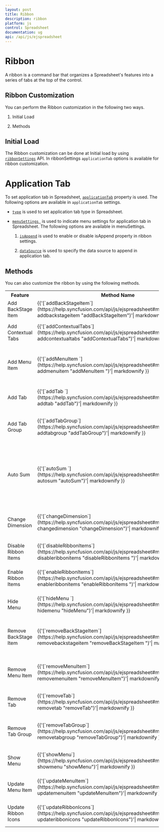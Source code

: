 ```yaml
---
layout: post
title: Ribbon
description: ribbon
platform: js
control: Spreadsheet
documentation: ug
api: /api/js/ejspreadsheet
---
```


# Ribbon

A ribbon is a command bar that organizes a Spreadsheet's features into a series of tabs at the top of the control.

## Ribbon Customization

You can perform the Ribbon customization in the following two ways.

1) Initial Load

2) Methods


## Initial Load

The Ribbon customization can be done at Initial load by using [`ribbonSettings`](https://help.syncfusion.com/api/js/ejspreadsheet#members:ribbonsettings "ribbonSettings") API. In ribbonSettings `applicationTab` options is available for ribbon customization.


# Application Tab

To set application tab in Spreadsheet, [`applicationTab`](https://help.syncfusion.com/api/js/ejspreadsheet#members:ribbonsettings-applicationtab  "applicationTab") property is used. The following options are available in `applicationTab` settings.
   
   * [`type`](https://help.syncfusion.com/api/js/ejspreadsheet#members:ribbonsettings-applicationtab-type  "type") is used to set application tab type in Spreadsheet.
   * [`menuSettings `](https://help.syncfusion.com/api/js/ejspreadsheet#members:ribbonsettings-applicationtab-menusettings  "menuSettings ") is used to indicate menu settings for application tab in Spreadsheet. The following options are available in menuSettings.
            
        1) [`isAppend`](https://help.syncfusion.com/api/js/ejspreadsheet#members:ribbonsettings-applicationtab-menusettings-isappend  "isAppend ") is used to enable or disable isAppend property in ribbon settings.
        
        2) [`dataSource`](https://help.syncfusion.com/api/js/ejspreadsheet#members:ribbonsettings-applicationtab-menusettings-datasource  "dataSource ") is used to specify the data source to append in application tab.



## Methods

You can also customize the ribbon by using the following methods.

<table>
    <colgroup><col width="180px" /></colgroup>
    <tr><th>Feature</th><th>Method Name</th><th>Description</th></tr>
    <tr><td>Add BackStage Item</td><td>{{'[`addBackStageItem`](https://help.syncfusion.com/api/js/ejspreadsheet#methods:xlribbon-addbackstageitem  "addBackStageItem")'| markdownify }}</td><td>To add a new item in the backstage.</td></tr>
    <tr><td>Add Contextual Tabs</td><td>{{'[`addContextualTabs`](https://help.syncfusion.com/api/js/ejspreadsheet#methods:xlribbon-addcontextualtabs  "addContextualTabs")'| markdownify }}</td><td>To add the contextual tabs in the ribbon.</td></tr>
    <tr><td>Add Menu Item </td><td>{{'[`addMenuItem `](https://help.syncfusion.com/api/js/ejspreadsheet#methods:xlribbon-addmenuitem  "addMenuItem ")'| markdownify }}</td><td>To dynamically add the menu item in the file menu.</td></tr>
    <tr><td>Add Tab  </td><td>{{'[`addTab  `](https://help.syncfusion.com/api/js/ejspreadsheet#methods:xlribbon-addtab  "addTab")'| markdownify }}</td><td>To dynamically add the tab in the ribbon.</td></tr>
    <tr><td>Add Tab Group  </td><td>{{'[`addTabGroup`](https://help.syncfusion.com/api/js/ejspreadsheet#methods:xlribbon-addtabgroup  "addTabGroup")'| markdownify }}</td><td>To dynamically add the tab group in the ribbon.</td></tr>
    <tr><td>Auto Sum  </td><td>{{'[`autoSum  `](https://help.syncfusion.com/api/js/ejspreadsheet#methods:xlribbon-autosum  "autoSum")'| markdownify }}</td><td>To insert the few type (SUM, MAX, MIN, AVG, COUNT) of formulas in the selected range of cells in the Spreadsheet.</td></tr>
    <tr><td>Change Dimension</td><td>{{'[`changeDimension`](https://help.syncfusion.com/api/js/ejspreadsheet#methods:xlribbon-changedimension  "changeDimension")'| markdownify }}</td><td>To change the dimensions for chart/picture.</td></tr>
    <tr><td>Disable Ribbon Items</td><td>{{'[`disableRibbonItems`](https://help.syncfusion.com/api/js/ejspreadsheet#methods:xlribbon-disableribbonitems  "disableRibbonItems  ")'| markdownify }}</td><td>To disable ribbon items in the Spreadsheet.</td></tr>
    <tr><td>Enable Ribbon Items</td><td>{{'[`enableRibbonItems`](https://help.syncfusion.com/api/js/ejspreadsheet#methods:xlribbon-enableribbonitems  "enableRibbonItems  ")'| markdownify }}</td><td>To enable ribbon items in the Spreadsheet.</td></tr>
    <tr><td>Hide Menu</td><td>{{'[`hideMenu  `](https://help.syncfusion.com/api/js/ejspreadsheet#methods:xlribbon-hidemenu  "hideMenu")'| markdownify }}</td><td>To hide the file menu in the ribbon tab.</td></tr>
    <tr><td>Remove BackStage Item</td><td>{{'[`removeBackStageItem`](https://help.syncfusion.com/api/js/ejspreadsheet#methods:xlribbon-removebackstageitem  "removeBackStageItem  ")'| markdownify }}</td><td>To remove the item from the backstage in the Spreadsheet.</td></tr>
    <tr><td>Remove Menu Item</td><td>{{'[`removeMenuItem`](https://help.syncfusion.com/api/js/ejspreadsheet#methods:xlribbon-removemenuitem  "removeMenuItem")'| markdownify }}</td><td>To remove the menu item from file menu in Spreadsheet.</td></tr>
    <tr><td>Remove Tab</td><td>{{'[`removeTab`](https://help.syncfusion.com/api/js/ejspreadsheet#methods:xlribbon-removetab "removeTab")'| markdownify }}</td><td>To remove the tab from ribbon in the spreadsheet.</td></tr>
    <tr><td>Remove Tab Group</td><td>{{'[`removeTabGroup`](https://help.syncfusion.com/api/js/ejspreadsheet#methods:xlribbon-removetabgroup "removeTabGroup")'| markdownify }}</td><td>To remove the tab group from ribbon in the Spreadsheet.</td></tr>
    <tr><td>Show Menu</td><td>{{'[`showMenu`](https://help.syncfusion.com/api/js/ejspreadsheet#methods:xlribbon-showmenu "showMenu")'| markdownify }}</td><td>To show the file menu in the ribbon tab.</td></tr>
    <tr><td>Update Menu Item</td><td>{{'[`updateMenuItem`](https://help.syncfusion.com/api/js/ejspreadsheet#methods:xlribbon-updatemenuitem "updateMenuItem")'| markdownify }}</td><td>To update the menu item in the file menu.</td></tr>
    <tr><td>Update Ribbon Icons</td><td>{{'[`updateRibbonIcons`](https://help.syncfusion.com/api/js/ejspreadsheet#methods:xlribbon-updateribbonicons "updateRibbonIcons")'| markdownify }}</td><td>To update the ribbon icons in the Spreadsheet.</td></tr>
</table>


